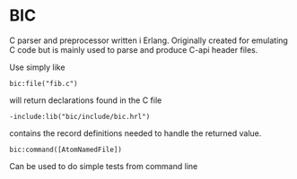 BIC 
===

C parser and preprocessor written i Erlang.
Originally created for emulating C code but is
mainly used to parse and produce C-api header files.

Use simply like

    bic:file("fib.c")

will return declarations found in the C file

    -include:lib("bic/include/bic.hrl")
	
contains the record definitions needed to handle
the returned value.


    bic:command([AtomNamedFile])
	
Can be used to do simple tests from command line

